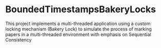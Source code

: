 # BoundedTimestampsBakeryLocks
This project implements a multi-threaded application using a custom locking mechanism (Bakery Lock) to simulate the process of marking papers in a multi-threaded environment with emphasis on Sequential Consistency
